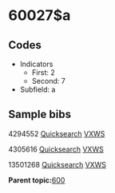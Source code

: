 # 60027$a

## Codes

-   Indicators
    -   First: 2
    -   Second: 7
-   Subfield: a

## Sample bibs

4294552 [Quicksearch](https://search.library.yale.edu/catalog/4294552) [VXWS](http://prodorbis.library.yale.edu:7014/vxws/GetHoldingsService?bibId=4294552)

4305616 [Quicksearch](https://search.library.yale.edu/catalog/4305616) [VXWS](http://prodorbis.library.yale.edu:7014/vxws/GetHoldingsService?bibId=4305616)

13501268 [Quicksearch](https://search.library.yale.edu/catalog/13501268) [VXWS](http://prodorbis.library.yale.edu:7014/vxws/GetHoldingsService?bibId=13501268)

**Parent topic:**[600](../../tags/600/600.md)

